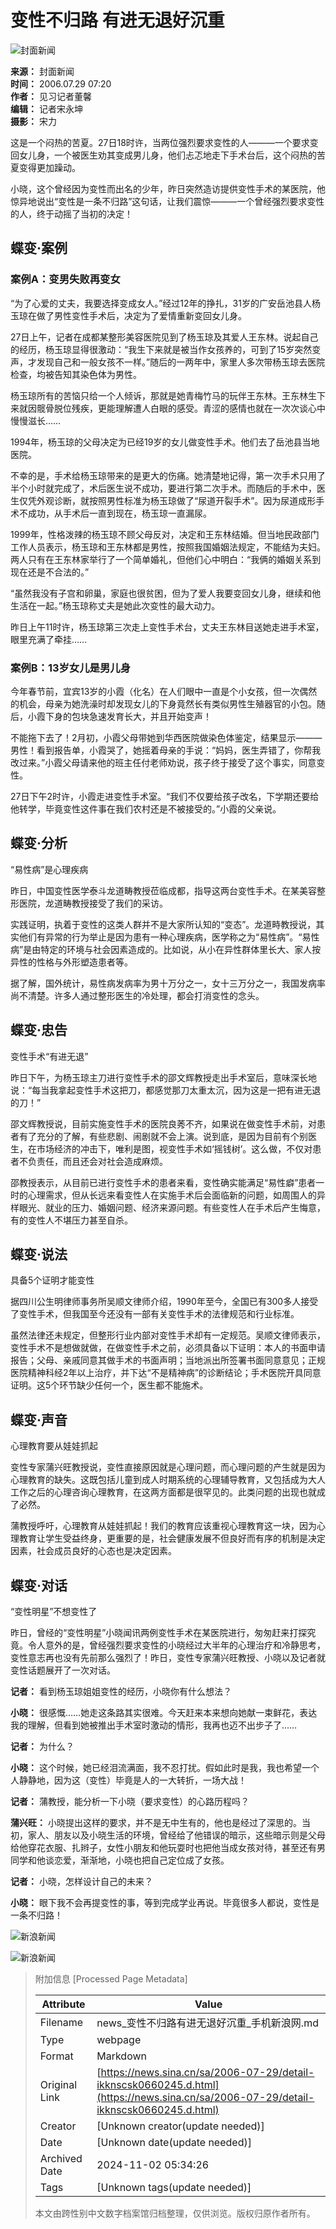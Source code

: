 # 变性不归路 有进无退好沉重

![封面新闻](//n.sinaimg.cn/sinakd10200/360/w180h180/20221208/1a02-2366e83a0687902c7c77d1f31727c30f.jpg)

**来源：** 封面新闻  
**时间：** 2006.07.29 07:20  
**作者：** 见习记者董馨  
**编辑：** 记者宋永坤  
**摄影：** 宋力  

这是一个闷热的苦夏。27日18时许，当两位强烈要求变性的人———一个要求变回女儿身，一个被医生劝其变成男儿身，他们忐忑地走下手术台后，这个闷热的苦夏变得更加躁动。

小晓，这个曾经因为变性而出名的少年，昨日突然造访提供变性手术的某医院，他惊异地说出“变性是一条不归路”这句话，让我们震惊———一个曾经强烈要求变性的人，终于动摇了当初的决定！

## 蝶变·案例

### 案例A：变男失败再变女

“为了心爱的丈夫，我要选择变成女人。”经过12年的挣扎，31岁的广安岳池县人杨玉琼在做了男性变性手术后，决定为了爱情重新变回女儿身。

27日上午，记者在成都某整形美容医院见到了杨玉琼及其爱人王东林。说起自己的经历，杨玉琼显得很激动：“我生下来就是被当作女孩养的，可到了15岁突然变声，才发现自己和一般女孩不一样。”随后的一两年中，家里人多次带杨玉琼去医院检查，均被告知其染色体为男性。

杨玉琼所有的苦恼只给一个人倾诉，那就是她青梅竹马的玩伴王东林。王东林生下来就因髋骨脱位残疾，更能理解遭人白眼的感受。青涩的感情也就在一次次谈心中慢慢滋长……

1994年，杨玉琼的父母决定为已经19岁的女儿做变性手术。他们去了岳池县当地医院。

不幸的是，手术给杨玉琼带来的是更大的伤痛。她清楚地记得，第一次手术只用了半个小时就完成了，术后医生说不成功，要进行第二次手术。而随后的手术中，医生仅凭外观诊断，就按照男性标准为杨玉琼做了“尿道开裂手术”。因为尿道成形手术不成功，从手术后一直到现在，杨玉琼一直漏尿。

1999年，性格泼辣的杨玉琼不顾父母反对，决定和王东林结婚。但当地民政部门工作人员表示，杨玉琼和王东林都是男性，按照我国婚姻法规定，不能结为夫妇。两人只有在王东林家举行了一个简单婚礼，但他们心中明白：“我俩的婚姻关系到现在还是不合法的。”

“虽然我没有子宫和卵巢，家庭也很贫困，但为了爱人我要变回女儿身，继续和他生活在一起。”杨玉琼称丈夫是她此次变性的最大动力。

昨日上午11时许，杨玉琼第三次走上变性手术台，丈夫王东林目送她走进手术室，眼里充满了牵挂……

### 案例B：13岁女儿是男儿身

今年春节前，宜宾13岁的小霞（化名）在人们眼中一直是个小女孩，但一次偶然的机会，母亲为她洗澡时却发现女儿的下身竟然长有类似男性生殖器官的小包。随后，小霞下身的包块急速发育长大，并且开始变声！

不能拖下去了！2月初，小霞父母带她到华西医院做染色体鉴定，结果显示———男性！看到报告单，小霞哭了，她摇着母亲的手说：“妈妈，医生弄错了，你帮我改过来。”小霞父母请来他的班主任付老师劝说，孩子终于接受了这个事实，同意变性。

27日下午2时许，小霞走进变性手术室。“我们不仅要给孩子改名，下学期还要给他转学，毕竟变性这件事在我们农村还是不被接受的。”小霞的父亲说。

## 蝶变·分析

“易性病”是心理疾病

昨日，中国变性医学泰斗龙道畴教授莅临成都，指导这两台变性手术。在某美容整形医院，龙道畴教授接受了我们的采访。

实践证明，执着于变性的这类人群并不是大家所认知的“变态”。龙道畤教授说，其实他们有异常的行为举止是因为患有一种心理疾病，医学称之为“易性病”。“易性病”是由特定的环境与社会因素造成的。比如说，从小在异性群体里长大、家人按异性的性格与外形塑造患者等。

据了解，国外统计，易性病发病率为男十万分之一，女十三万分之一，我国发病率尚不清楚。许多人通过整形医生的冷处理，都会打消变性的念头。

## 蝶变·忠告

变性手术“有进无退”

昨日下午，为杨玉琼主刀进行变性手术的邵文辉教授走出手术室后，意味深长地说：“每当我拿起变性手术这把刀，都感觉那刀太重太沉，因为这是一把有进无退的刀！”

邵文辉教授说，目前实施变性手术的医院良莠不齐，如果说在做变性手术前，对患者有了充分的了解，有些悲剧、闹剧就不会上演。说到底，是因为目前有个别医生，在市场经济的冲击下，唯利是图，视变性手术如‘摇钱树’。这么做，不仅对患者不负责任，而且还会对社会造成麻烦。

邵教授表示，从目前已进行变性手术的患者来看，变性确实能满足“易性癖”患者一时的心理需求，但从长远来看变性人在实施手术后会面临新的问题，如周围人的异样眼光、就业的压力、婚姻问题、经济来源问题。有些变性人在手术后产生悔意，有的变性人不堪压力甚至自杀。

## 蝶变·说法

具备5个证明才能变性

据四川公生明律师事务所吴顺文律师介绍，1990年至今，全国已有300多人接受了变性手术，但我国至今还没有一部有关变性手术的法律规范和行业标准。

虽然法律还未规定，但整形行业内部对变性手术却有一定规范。吴顺文律师表示，变性手术不是想做就做，在做变性手术之前，必须具备以下证明：本人的书面申请报告；父母、亲戚同意其做手术的书面声明；当地派出所签署书面同意意见；正规医院精神科经2年以上治疗，并下达“不是精神病”的诊断结论；手术医院开具同意证明。这5个环节缺少任何一个，医生都不能施术。

## 蝶变·声音

心理教育要从娃娃抓起

变性专家蒲兴旺教授说，变性直接原因就是心理问题，而心理问题的产生就是因为心理教育的缺失。这既包括儿童到成人时期系统的心理辅导教育，又包括成为大人工作之后的心理咨询心理教育，在这两方面都是很罕见的。此类问题的出现也就成了必然。

蒲教授呼吁，心理教育从娃娃抓起！我们的教育应该重视心理教育这一块，因为心理教育让学生受益终身，更重要的是，社会健康发展不但良好而有序的机制是决定因素，社会成员良好的心态也是决定因素。

## 蝶变·对话

“变性明星”不想变性了

昨日，曾经的“变性明星”小晓闻讯两例变性手术在某医院进行，匆匆赶来打探究竟。令人意外的是，曾经强烈要求变性的小晓经过大半年的心理治疗和冷静思考，变性意志再也没有先前那么强烈了！昨日，变性专家蒲兴旺教授、小晓以及记者就变性话题展开了一次对话。

**记者：** 看到杨玉琼姐姐变性的经历，小晓你有什么想法？

**小晓：** 很感慨……她走这条路其实很难。今天赶来本来想向她献一束鲜花，表达我的理解，但看到她被推出手术室时激动的情形，我再也迈不出步子了……

**记者：** 为什么？

**小晓：** 这个时候，她已经泪流满面，我不忍打扰。假如此时是我，我也希望一个人静静地，因为这（变性）毕竟是人的一大转折，一场大战！

**记者：** 蒲教授，能分析一下小晓（要求变性）的心路历程吗？

**蒲兴旺：** 小晓提出这样的要求，并不是无中生有的，他也是经过了深思的。当初，家人、朋友以及小晓生活的环境，曾经给了他错误的暗示，这些暗示则是父母给他穿花衣服、扎辫子，女性小朋友和他玩耍时也把他当成女孩对待，甚至还有男同学和他谈恋爱，渐渐地，小晓也把自己定位成了女孩。

**记者：** 小晓，怎样设计自己的未来？

**小晓：** 眼下我不会再提变性的事，等到完成学业再说。毕竟很多人都说，变性是一条不归路！

![新浪新闻](//n.sinaimg.cn/default/2fb77759/20151125/320X320.png)

![新浪新闻](//n.sinaimg.cn/default/80905340/20200331/sinalogo.png)

> 附加信息 [Processed Page Metadata]
>
> | Attribute       | Value                                  |
> |-----------------|----------------------------------------|
> | Filename        | news_变性不归路有进无退好沉重_手机新浪网.md                             |
> | Type            | webpage                                 |
> | Format          | Markdown                               |
> | Original Link   | [https://news.sina.cn/sa/2006-07-29/detail-ikknscsk0660245.d.html](https://news.sina.cn/sa/2006-07-29/detail-ikknscsk0660245.d.html)                       |
> | Creator         | [Unknown creator(update needed)]                              |
> | Date            | [Unknown date(update needed)]                                 |
> | Archived Date   | 2024-11-02 05:34:26                             |
> | Tags            | [Unknown tags(update needed)]                                 |
>
> 本文由跨性别中文数字档案馆归档整理，仅供浏览。版权归原作者所有。
>